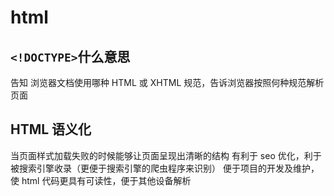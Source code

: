 # html
## `<!DOCTYPE>`什么意思
  告知 浏览器文档使用哪种 HTML 或 XHTML 规范，告诉浏览器按照何种规范解析页面

## HTML 语义化
  当页面样式加载失败的时候能够让页面呈现出清晰的结构 有利于 seo 优化，利于被搜索引擎收录（更便于搜索引擎的爬虫程序来识别） 便于项目的开发及维护，使 html 代码更具有可读性，便于其他设备解析

## 
